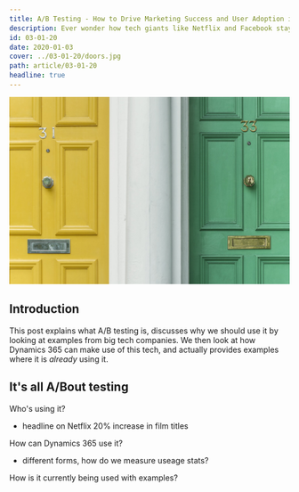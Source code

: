 ```yaml
---
title: A/B Testing - How to Drive Marketing Success and User Adoption in Dynamics 365
description: Ever wonder how tech giants like Netflix and Facebook stay ahead of competition year-on-year? Developers behind their A/B testing have a lot to answer for.
id: 03-01-20
date: 2020-01-03
cover: ../03-01-20/doors.jpg
path: article/03-01-20
headline: true
---
```


<div class="heading">
    <img src='doors.jpg' class='headline'>
</div>

## Introduction

This post explains what A/B testing is, discusses why we should use it by looking at examples from big tech companies. We then look at how Dynamics 365 can make use of this tech, and actually provides examples where it is _already_ using it.

## It's all A/Bout testing

Who's using it?
 - headline on Netflix 20% increase in film titles

 How can Dynamics 365 use it?
 - different forms, how do we measure useage stats?

 How is it currently being used with examples?
